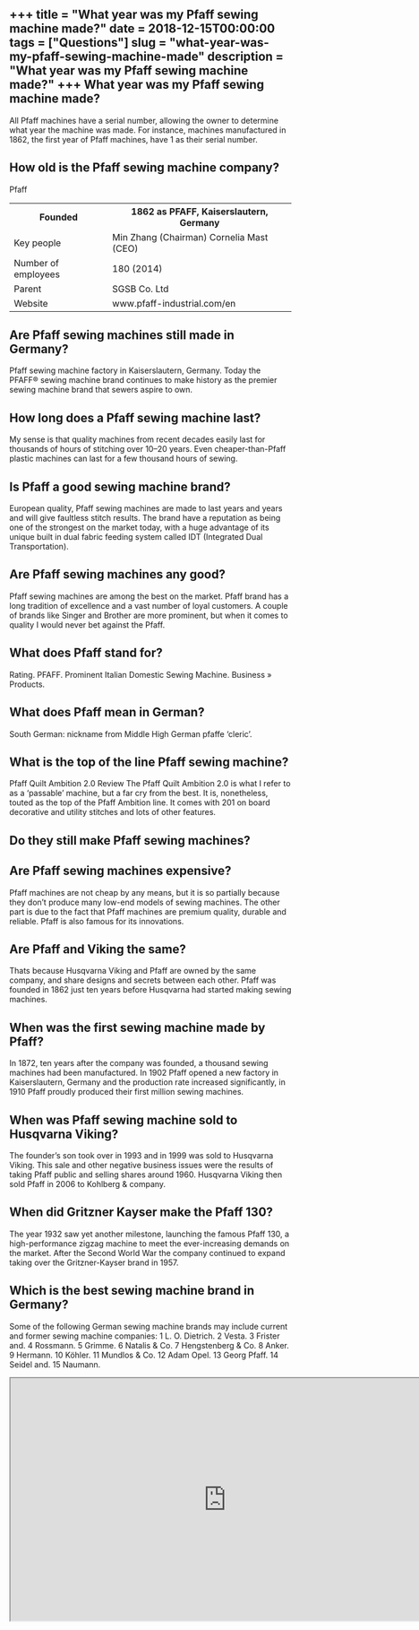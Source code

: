 +++
title = "What year was my Pfaff sewing machine made?"
date = 2018-12-15T00:00:00
tags = ["Questions"]
slug = "what-year-was-my-pfaff-sewing-machine-made"
description = "What year was my Pfaff sewing machine made?"
+++
What year was my Pfaff sewing machine made?
-------------------------------------------

All Pfaff machines have a serial number, allowing the owner to determine what year the machine was made. For instance, machines manufactured in 1862, the first year of Pfaff machines, have 1 as their serial number.

How old is the Pfaff sewing machine company?
--------------------------------------------

Pfaff

<table><tr><th>Founded</th><th>1862 as PFAFF, Kaiserslautern, Germany</th></tr><tr><td>Key people</td><td>Min Zhang (Chairman) Cornelia Mast (CEO)</td></tr><tr><td>Number of employees</td><td>180 (2014)</td></tr><tr><td>Parent</td><td>SGSB Co. Ltd</td></tr><tr><td>Website</td><td>www.pfaff-industrial.com/en</td></tr></table>

Are Pfaff sewing machines still made in Germany?
------------------------------------------------

Pfaff sewing machine factory in Kaiserslautern, Germany. Today the PFAFF® sewing machine brand continues to make history as the premier sewing machine brand that sewers aspire to own.

How long does a Pfaff sewing machine last?
------------------------------------------

My sense is that quality machines from recent decades easily last for thousands of hours of stitching over 10–20 years. Even cheaper-than-Pfaff plastic machines can last for a few thousand hours of sewing.

Is Pfaff a good sewing machine brand?
-------------------------------------

European quality, Pfaff sewing machines are made to last years and years and will give faultless stitch results. The brand have a reputation as being one of the strongest on the market today, with a huge advantage of its unique built in dual fabric feeding system called IDT (Integrated Dual Transportation).

Are Pfaff sewing machines any good?
-----------------------------------

Pfaff sewing machines are among the best on the market. Pfaff brand has a long tradition of excellence and a vast number of loyal customers. A couple of brands like Singer and Brother are more prominent, but when it comes to quality I would never bet against the Pfaff.

What does Pfaff stand for?
--------------------------

Rating. PFAFF. Prominent Italian Domestic Sewing Machine. Business » Products.

What does Pfaff mean in German?
-------------------------------

South German: nickname from Middle High German pfaffe ‘cleric’.

What is the top of the line Pfaff sewing machine?
-------------------------------------------------

Pfaff Quilt Ambition 2.0 Review The Pfaff Quilt Ambition 2.0 is what I refer to as a ‘passable’ machine, but a far cry from the best. It is, nonetheless, touted as the top of the Pfaff Ambition line. It comes with 201 on board decorative and utility stitches and lots of other features.

Do they still make Pfaff sewing machines?
-----------------------------------------

Are Pfaff sewing machines expensive?
------------------------------------

Pfaff machines are not cheap by any means, but it is so partially because they don’t produce many low-end models of sewing machines. The other part is due to the fact that Pfaff machines are premium quality, durable and reliable. Pfaff is also famous for its innovations.

Are Pfaff and Viking the same?
------------------------------

Thats because Husqvarna Viking and Pfaff are owned by the same company, and share designs and secrets between each other. Pfaff was founded in 1862 just ten years before Husqvarna had started making sewing machines.

When was the first sewing machine made by Pfaff?
------------------------------------------------

In 1872, ten years after the company was founded, a thousand sewing machines had been manufactured. In 1902 Pfaff opened a new factory in Kaiserslautern, Germany and the production rate increased significantly, in 1910 Pfaff proudly produced their first million sewing machines.

When was Pfaff sewing machine sold to Husqvarna Viking?
-------------------------------------------------------

The founder’s son took over in 1993 and in 1999 was sold to Husqvarna Viking. This sale and other negative business issues were the results of taking Pfaff public and selling shares around 1960. Husqvarna Viking then sold Pfaff in 2006 to Kohlberg &amp; company.

When did Gritzner Kayser make the Pfaff 130?
--------------------------------------------

The year 1932 saw yet another milestone, launching the famous Pfaff 130, a high-performance zigzag machine to meet the ever-increasing demands on the market. After the Second World War the company continued to expand taking over the Gritzner-Kayser brand in 1957.

Which is the best sewing machine brand in Germany?
--------------------------------------------------

Some of the following German sewing machine brands may include current and former sewing machine companies: 1 L. O. Dietrich. 2 Vesta. 3 ​Frister and. 4 ​Rossmann. 5 ​Grimme. 6 ​Natalis &amp; Co. 7 ​Hengstenberg &amp; Co. 8 Anker. 9 ​Hermann. 10 ​Köhler. 11 ​Mundlos &amp; Co. 12 Adam Opel. 13 ​Georg Pfaff. 14 Seidel and.​ 15 Naumann.

<iframe allow="accelerometer; autoplay; clipboard-write; encrypted-media; gyroscope; picture-in-picture" allowfullscreen="" class="__youtube_prefs__  epyt-is-override  no-lazyload" data-no-lazy="1" data-origheight="433" data-origwidth="770" data-skipgform_ajax_framebjll="" height="433" id="_ytid_82884" loading="lazy" src="https://www.youtube.com/embed/I9ZVfcEr1Rw?enablejsapi=1&autoplay=0&cc_load_policy=0&cc_lang_pref=&iv_load_policy=1&loop=0&modestbranding=0&rel=1&fs=1&playsinline=0&autohide=2&theme=dark&color=red&controls=1&" title="YouTube player" width="770"></iframe>
